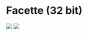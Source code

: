 Facette (32 bit)
================

[![](https://images.microbadger.com/badges/image/wolnosciowiecnet/i686-facette.svg)](https://microbadger.com/images/wolnosciowiecnet/i686-facette "Get your own image badge on microbadger.com") [![](https://images.microbadger.com/badges/version/wolnosciowiecnet/i686-facette.svg)](https://microbadger.com/images/wolnosciowiecnet/i686-facette "Get your own version badge on microbadger.com")
